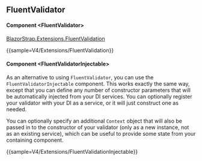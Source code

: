 ﻿## FluentValidator
#### Component \<FluentValidator\>
[BlazorStrap.Extensions.FluentValidation](https://www.nuget.org/packages/BlazorStrap.Extensions.FluentValidation/)    


{{sample=V4/Extensions/FluentValidation}}

#### Component \<FluentValidatorInjectable\>

As an alternative to using `FluentValidator`, you can use the `FluentValidatorInjectable` component.  This works
exactly the same way, except that you can define any number of constructor parameters that will be automatically
injected from your DI services.  You can optionally register your validator with your DI as a service, or it will
just construct one as needed.

You can optionally specify an additional `Context` object that will also be passed in to the constructor of your
validator (only as a new instance, not as an existing service), which can be useful to provide some state from
your containing component.

{{sample=V4/Extensions/FluentValidationInjectable}}

